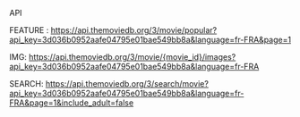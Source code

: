 

API 

FEATURE :
https://api.themoviedb.org/3/movie/popular?api_key=3d036b0952aafe04795e01bae549bb8a&language=fr-FRA&page=1


IMG:
https://api.themoviedb.org/3/movie/{movie_id}/images?api_key=3d036b0952aafe04795e01bae549bb8a&language=fr-FRA

SEARCH: 
https://api.themoviedb.org/3/search/movie?api_key=3d036b0952aafe04795e01bae549bb8a&language=fr-FRA&page=1&include_adult=false